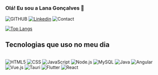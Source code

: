 
### Olá! Eu sou a Lana Gonçalves 👋

![GITHUB](https://img.shields.io/badge/GitHub-100000?style=for-the-badge&logo=github&logoColor=white)
[![Linkedin](https://img.shields.io/badge/LinkedIn-0077B5?style=for-the-badge&logo=linkedin&logoColor=white)](https://www.linkedin.com/in/lana-santos-55a125232)
![Contact](https://img.shields.io/badge/Gmail-D14836?style=for-the-badge&logo=gmail&logoColor=white)

[![Top Langs](https://github-readme-stats.vercel.app/api/top-langs/?username=lanaclaudias&layout=donut)](https://github.com/lanaclaudias/github-readme-stats)



## Tecnologias que uso no meu dia
<div style="display: inline-block"><br/>
    <img style="align-items: center" alt="HTML5" src="https://img.shields.io/badge/HTML5-E34F26?style=for-the-badge&logo=html5&logoColor=white"/>
    <img style="align-items: center" alt="CSS" src="https://img.shields.io/badge/CSS-239120?&style=for-the-badge&logo=css3&logoColor=white"/>
    <img style="align-items: center" alt="JavaScript" src="https://img.shields.io/badge/JavaScript-323330?style=for-the-badge&logo=javascript&logoColor=F7DF1E"/>
    <img style="align-items: center" alt="Node.js" src="https://img.shields.io/badge/Node.js-43853D?style=for-the-badge&logo=node.js&logoColor=white"/>
    <img style="align-items: center" alt="MySQL" src="https://img.shields.io/badge/MySQL-00000F?style=for-the-badge&logo=mysql&logoColor=white"/>
    <img style="align-items: center" alt="Java" src="https://img.shields.io/badge/Java-ED8B00?style=for-the-badge&logo=openjdk&logoColor=white"/>
    <img style="align-items: center" alt="Angular" src="https://img.shields.io/badge/Angular-DD0031?style=for-the-badge&logo=angular&logoColor=white"/>
    <img style="align-items: center" alt="Vue.js" src="https://img.shields.io/badge/Vue.js-4FC08D?style=for-the-badge&logo=vue.js&logoColor=white"/>
    <img style="align-items: center" alt="Tauri" src="https://img.shields.io/badge/Tauri-6e60ff?style=for-the-badge&logo=tauri&logoColor=white"/>
    <img style="align-items: center" alt="Flutter" src="https://img.shields.io/badge/Flutter-02569B?style=for-the-badge&logo=flutter&logoColor=white"/>
    <img style="align-items: center" alt="React" src="https://img.shields.io/badge/React-61DAFB?style=for-the-badge&logo=react&logoColor=white"/>
</div><br/>


